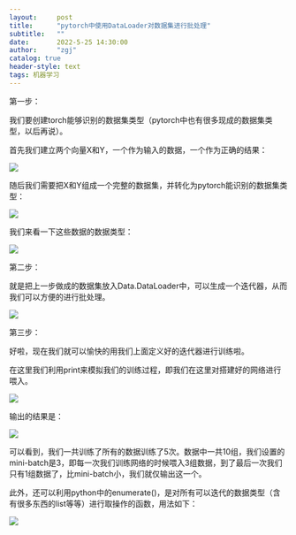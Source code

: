 ```yaml
---
layout:     post
title:      "pytorch中使用DataLoader对数据集进行批处理"
subtitle:   ""
date:       2022-5-25 14:30:00
author:     "zgj"
catalog: true
header-style: text
tags: 机器学习
---
```


第一步：

我们要创建torch能够识别的数据集类型（pytorch中也有很多现成的数据集类型，以后再说）。

首先我们建立两个向量X和Y，一个作为输入的数据，一个作为正确的结果：

![](https://i.vgy.me/Yjs3IA.png)

随后我们需要把X和Y组成一个完整的数据集，并转化为pytorch能识别的数据集类型：

![](https://i.vgy.me/QS4Mrn.png)

我们来看一下这些数据的数据类型：

![](https://i.vgy.me/Of4Bs5.png)



第二步：

就是把上一步做成的数据集放入Data.DataLoader中，可以生成一个迭代器，从而我们可以方便的进行批处理。

![](https://i.vgy.me/Bj0VhO.png)



第三步：

好啦，现在我们就可以愉快的用我们上面定义好的迭代器进行训练啦。

在这里我们利用print来模拟我们的训练过程，即我们在这里对搭建好的网络进行喂入。

![](https://i.vgy.me/54lBE6.png)

输出的结果是：

![](https://i.vgy.me/DZw7wI.png)

可以看到，我们一共训练了所有的数据训练了5次。数据中一共10组，我们设置的mini-batch是3，即每一次我们训练网络的时候喂入3组数据，到了最后一次我们只有1组数据了，比mini-batch小，我们就仅输出这一个。

此外，还可以利用python中的enumerate()，是对所有可以迭代的数据类型（含有很多东西的list等等）进行取操作的函数，用法如下：

![](https://i.vgy.me/S740dM.png)